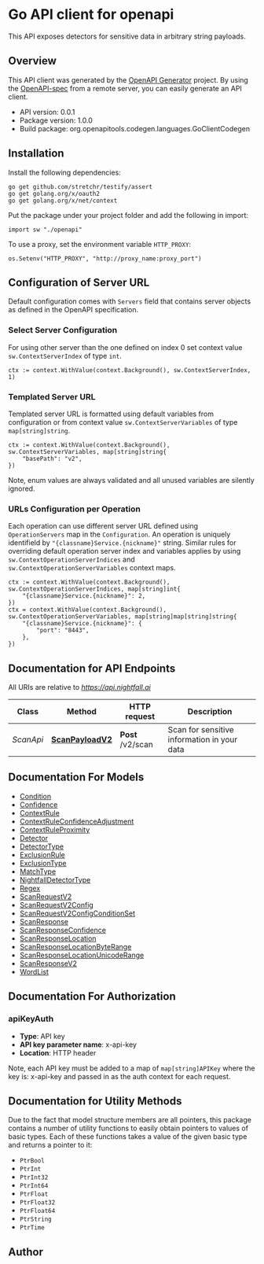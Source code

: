 # Go API client for openapi

This API exposes detectors for sensitive data in arbitrary string payloads.

## Overview
This API client was generated by the [OpenAPI Generator](https://openapi-generator.tech) project.  By using the [OpenAPI-spec](https://www.openapis.org/) from a remote server, you can easily generate an API client.

- API version: 0.0.1
- Package version: 1.0.0
- Build package: org.openapitools.codegen.languages.GoClientCodegen

## Installation

Install the following dependencies:

```shell
go get github.com/stretchr/testify/assert
go get golang.org/x/oauth2
go get golang.org/x/net/context
```

Put the package under your project folder and add the following in import:

```golang
import sw "./openapi"
```

To use a proxy, set the environment variable `HTTP_PROXY`:

```golang
os.Setenv("HTTP_PROXY", "http://proxy_name:proxy_port")
```

## Configuration of Server URL

Default configuration comes with `Servers` field that contains server objects as defined in the OpenAPI specification.

### Select Server Configuration

For using other server than the one defined on index 0 set context value `sw.ContextServerIndex` of type `int`.

```golang
ctx := context.WithValue(context.Background(), sw.ContextServerIndex, 1)
```

### Templated Server URL

Templated server URL is formatted using default variables from configuration or from context value `sw.ContextServerVariables` of type `map[string]string`.

```golang
ctx := context.WithValue(context.Background(), sw.ContextServerVariables, map[string]string{
	"basePath": "v2",
})
```

Note, enum values are always validated and all unused variables are silently ignored.

### URLs Configuration per Operation

Each operation can use different server URL defined using `OperationServers` map in the `Configuration`.
An operation is uniquely identifield by `"{classname}Service.{nickname}"` string.
Similar rules for overriding default operation server index and variables applies by using `sw.ContextOperationServerIndices` and `sw.ContextOperationServerVariables` context maps.

```
ctx := context.WithValue(context.Background(), sw.ContextOperationServerIndices, map[string]int{
	"{classname}Service.{nickname}": 2,
})
ctx = context.WithValue(context.Background(), sw.ContextOperationServerVariables, map[string]map[string]string{
	"{classname}Service.{nickname}": {
		"port": "8443",
	},
})
```

## Documentation for API Endpoints

All URIs are relative to *https://api.nightfall.ai*

Class | Method | HTTP request | Description
------------ | ------------- | ------------- | -------------
*ScanApi* | [**ScanPayloadV2**](docs/ScanApi.md#scanpayloadv2) | **Post** /v2/scan | Scan for sensitive information in your data


## Documentation For Models

 - [Condition](docs/Condition.md)
 - [Confidence](docs/Confidence.md)
 - [ContextRule](docs/ContextRule.md)
 - [ContextRuleConfidenceAdjustment](docs/ContextRuleConfidenceAdjustment.md)
 - [ContextRuleProximity](docs/ContextRuleProximity.md)
 - [Detector](docs/Detector.md)
 - [DetectorType](docs/DetectorType.md)
 - [ExclusionRule](docs/ExclusionRule.md)
 - [ExclusionType](docs/ExclusionType.md)
 - [MatchType](docs/MatchType.md)
 - [NightfallDetectorType](docs/NightfallDetectorType.md)
 - [Regex](docs/Regex.md)
 - [ScanRequestV2](docs/ScanRequestV2.md)
 - [ScanRequestV2Config](docs/ScanRequestV2Config.md)
 - [ScanRequestV2ConfigConditionSet](docs/ScanRequestV2ConfigConditionSet.md)
 - [ScanResponse](docs/ScanResponse.md)
 - [ScanResponseConfidence](docs/ScanResponseConfidence.md)
 - [ScanResponseLocation](docs/ScanResponseLocation.md)
 - [ScanResponseLocationByteRange](docs/ScanResponseLocationByteRange.md)
 - [ScanResponseLocationUnicodeRange](docs/ScanResponseLocationUnicodeRange.md)
 - [ScanResponseV2](docs/ScanResponseV2.md)
 - [WordList](docs/WordList.md)


## Documentation For Authorization



### apiKeyAuth

- **Type**: API key
- **API key parameter name**: x-api-key
- **Location**: HTTP header

Note, each API key must be added to a map of `map[string]APIKey` where the key is: x-api-key and passed in as the auth context for each request.


## Documentation for Utility Methods

Due to the fact that model structure members are all pointers, this package contains
a number of utility functions to easily obtain pointers to values of basic types.
Each of these functions takes a value of the given basic type and returns a pointer to it:

* `PtrBool`
* `PtrInt`
* `PtrInt32`
* `PtrInt64`
* `PtrFloat`
* `PtrFloat32`
* `PtrFloat64`
* `PtrString`
* `PtrTime`

## Author



